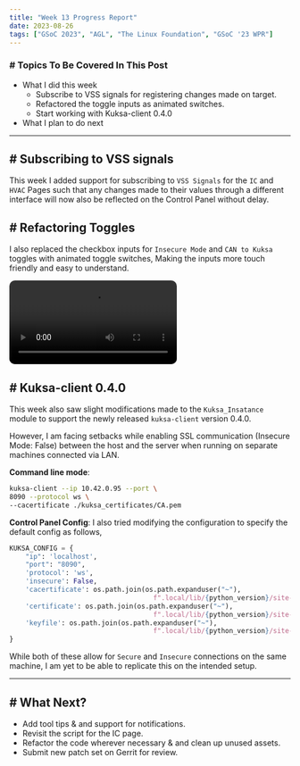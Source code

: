 ```yaml
---
title: "Week 13 Progress Report"
date: 2023-08-26
tags: ["GSoC 2023", "AGL", "The Linux Foundation", "GSoC '23 WPR"]
---
```


### # Topics To Be Covered In This Post
- What I did this week
	- Subscribe to VSS signals for registering changes made on target.
	- Refactored the toggle inputs as animated switches.
	- Start working with Kuksa-client 0.4.0 
- What I plan to do next 

---

## # Subscribing to VSS signals

This week I added support for subscribing to `VSS Signals` for the `IC` and `HVAC` Pages such that any changes made to their values through a different interface will now also be reflected on the Control Panel without delay.

## # Refactoring Toggles

I also replaced the checkbox inputs for `Insecure Mode` and `CAN to Kuksa` toggles with animated toggle switches, Making the inputs more touch friendly and easy to understand.

<video src="/images/WPR/Week13/Demo.mp4" controls="controls" style="max-width: auto; border-radius: 10px">
</video>

## # Kuksa-client 0.4.0

This week also saw slight modifications made to the `Kuksa_Insatance` module to support the newly released `kuksa-client` version 0.4.0.

However, I am facing setbacks while enabling SSL communication (Insecure Mode: False) between the host and the server when running on separate machines connected via LAN.

**Command line mode**:
```bash
kuksa-client --ip 10.42.0.95 --port \
8090 --protocol ws \
--cacertificate ./kuksa_certificates/CA.pem
```

**Control Panel Config**: I also tried modifying the configuration to specify the default config as follows,
```python
KUKSA_CONFIG = {
    "ip": 'localhost',
    "port": "8090",
    'protocol': 'ws',
    'insecure': False,
    'cacertificate': os.path.join(os.path.expanduser("~"),
                                    f".local/lib/{python_version}/site-packages/kuksa_certificates/CA.pem"),
    'certificate': os.path.join(os.path.expanduser("~"),
                                    f".local/lib/{python_version}/site-packages/kuksa_certificates/Client.pem"),
    'keyfile': os.path.join(os.path.expanduser("~"),
                                    f".local/lib/{python_version}/site-packages/kuksa_certificates/Client.key"),
}
```

While both of these allow for `Secure` and `Insecure` connections on the same machine, I am yet to be able to replicate this on the intended setup. 

---
## # What Next?

- Add tool tips & and support for notifications. 
- Revisit the script for the IC page.
- Refactor the code wherever necessary & and clean up unused assets.  
- Submit new patch set on Gerrit for review.